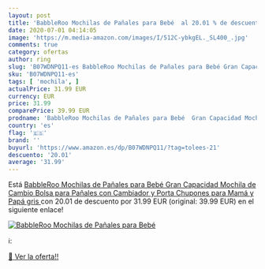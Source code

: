 ```yaml
---
layout: post
title: 'BabbleRoo Mochilas de Pañales para Bebé  al 20.01 % de descuento'
date: 2020-07-01 04:14:05
image: 'https://m.media-amazon.com/images/I/512C-ybkgEL._SL400_.jpg'
comments: true
category: ofertas
author: ring
slug: 'B07WDNPQ11-es BabbleRoo Mochilas de Pañales para Bebé Gran Capacidad...'
sku: 'B07WDNPQ11-es'
tags: [ 'mochila', ]
actualPrice: 31.99 EUR
currency: EUR
price: 31.99
comparePrice: 39.99 EUR
prodname: 'BabbleRoo Mochilas de Pañales para Bebé  Gran Capacidad Mochila de Cambio Bolsa para Pañales con Cambiador y Porta Chupones para Mamá y Papá  gris '
country: 'es'
flag: '🇪🇸'
brand: ''
buyurl: 'https://www.amazon.es/dp/B07WDNPQ11/?tag=tolees-21'
descuento: '20.01'
average: '31.99'
---
```


Está [BabbleRoo Mochilas de Pañales para Bebé  Gran Capacidad Mochila de Cambio Bolsa para Pañales con Cambiador y Porta Chupones para Mamá y Papá  gris ](https://www.amazon.es/dp/B07WDNPQ11/?tag=tolees-21) con 20.01 de descuento por 31.99 EUR (original: 39.99 EUR) en el siguiente enlace!

[![BabbleRoo Mochilas de Pañales para Bebé ](https://m.media-amazon.com/images/I/512C-ybkgEL._SL400_.jpg)](https://www.amazon.es/dp/B07WDNPQ11/?tag=tolees-21)

ℹ️:


[🛒 Ver la oferta!!](https://www.amazon.es/dp/B07WDNPQ11/?tag=tolees-21)
